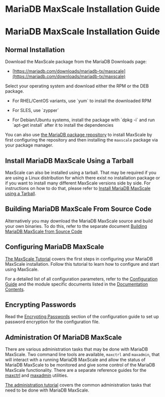 # MariaDB MaxScale Installation Guide

# MariaDB MaxScale Installation Guide

## Normal Installation

Download the MaxScale package from the MariaDB Downloads page:

- [](https://mariadb.com/downloads/mariadb-tx/maxscale)[https://mariadb.com/downloads/mariadb-tx/maxscale](https://mariadb.com/downloads/mariadb-tx/maxscale)

Select your operating system and download either the RPM or the DEB package.

- <p>For RHEL/CentOS variants, use `yum` to install the downloaded RPM</p>
- <p>For SLES, use `zypper`</p>
- <p>For Debian/Ubuntu systems, install the package with `dpkg -i` and run `apt-get install`
  after it to install the dependencies</p>

You can also use
[the MariaDB package repository](/mariadb-administration/getting-installing-and-upgrading-mariadb/binary-packages/mariadb-package-repository-setup-and-usage/)
to install MaxScale by first configuring the repository and then
installing the `maxscale` package via your package manager.

## Install MariaDB MaxScale Using a Tarball

MaxScale can also be installed using a tarball.
That may be required if you are using a Linux distribution for which there
exist no installation package or if you want to install many different
MaxScale versions side by side. For instructions on how to do that, please refer to
[Install MariaDB MaxScale using a Tarball](/kb/en/mariadb-maxscale-23-installing-mariadb-maxscale-using-a-tarball/).

## Building MariaDB MaxScale From Source Code

Alternatively you may download the MariaDB MaxScale source and build your own binaries.
To do this, refer to the separate document
[Building MariaDB MaxScale from Source Code](/kb/en/mariadb-maxscale-23-building-mariadb-maxscale-from-source-code/)

## Configuring MariaDB MaxScale

[The MaxScale Tutorial](/kb/en/maxscale-23-tutorials-setting-up-mariadb-maxscale/) covers the first
steps in configuring your MariaDB MaxScale installation. Follow this tutorial
to learn how to configure and start using MaxScale.

For a detailed list of all configuration parameters, refer to the
[Configuration Guide](/kb/en/maxscale-23-getting-started-mariadb-maxscale-configuration-usage-scenarios/) and the module specific documents
listed in the [Documentation Contents](/kb/en/mariadb-maxscale-23-maxscale-23-contents/#routers).

## Encrypting Passwords

Read the [Encrypting Passwords](/kb/en/maxscale-23-getting-started-mariadb-maxscale-configuration-usage-scenarios/#encrypting-passwords)
section of the configuration guide to set up password encryption for the
configuration file.

## Administration Of MariaDB MaxScale

There are various administration tasks that may be done with MariaDB MaxScale.
Two command line tools are available, `maxctrl` and `maxadmin`, that will interact with a running
MariaDB MaxScale and allow the status of MariaDB MaxScale to be monitored and
give some control of the MariaDB MaxScale functionality.
There are a separate reference guides for the [maxctrl](/kb/en/mariadb-maxscale-23-maxctrl/) and [maxadmin](/kb/en/mariadb-maxscale-23-maxadmin-admin-interface/) utilities.

[The administration tutorial](/kb/en/mariadb-maxscale-23-mariadb-maxscale-administration-tutorial/)
covers the common administration tasks that need to be done with MariaDB MaxScale.